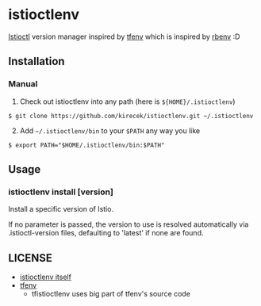 # istioctlenv

[Istioctl](https://istio.io/latest/docs/setup/install/istioctl/) version manager inspired by [tfenv](https://github.com/tfutils/tfenv) which is inspired by [rbenv](https://github.com/rbenv/rbenv)
:D

## Installation

### Manual

1. Check out istioctlenv into any path (here is `${HOME}/.istioctlenv`)

  ```console
  $ git clone https://github.com/kirecek/istioctlenv.git ~/.istioctlenv
  ```


2. Add `~/.istioctlenv/bin` to your `$PATH` any way you like

  ```console
  $ export PATH="$HOME/.istioctlenv/bin:$PATH"
  ```

## Usage

### istioctlenv install [version]

Install a specific version of Istio.

If no parameter is passed, the version to use is resolved automatically via .istioctl-version files, defaulting to 'latest' if none are found.

## LICENSE

- [istioctlenv itself](https://github.com/kirecek/istioctlenv/blob/master/LICENSE)
- [tfenv](https://github.com/tfutils/tfenv/blob/master/LICENSE)
  - tfistioctlenv uses big part of tfenv's source code
